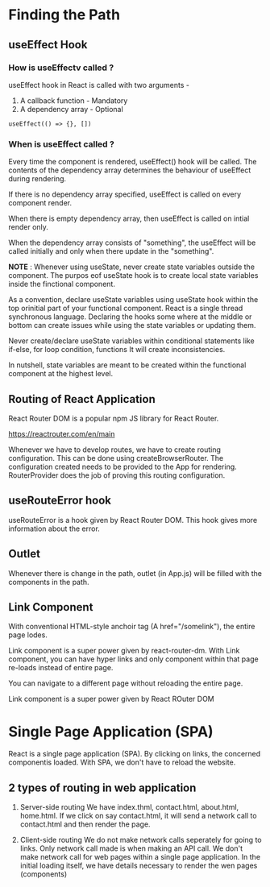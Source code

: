 # Finding the Path

## useEffect Hook

### How is useEffectv called ?
useEffect hook in React is called with two arguments - 
1. A callback function - Mandatory
2. A dependency array  - Optional

`useEffect(() => {}, [])`

### When is useEffect called ?
Every time the component is rendered, useEffect() hook will be called.
The contents of the dependency array determines the behaviour of useEffect 
during rendering.


If there is no dependency array specified, useEffect is called on every component render.

When there is empty dependency array, then useEffect is called on intial render only.

When the dependency array consists of "something", the useEffect will be called initially and only when 
there update in the "something".

**NOTE** : Whenever using useState, never create state variables outside the component. 
The purpos eof useState hook is to create local state variables inside the finctional component. 

As a convention, declare useState variables using useState hook within the top orinitial part
of your functional component. React is a single thread synchronous language. Declaring the hooks
some where at the middle or bottom can create issues while using the state variables or updating them. 

Never create/declare useState variables within conditional statements like if-else, for loop condition, functions
It will create inconsistencies. 

In nutshell, state variables are meant to be created within the functional component at the highest level. 

## Routing of React Application

React Router DOM is a popular npm JS library for React Router.

https://reactrouter.com/en/main

Whenever we have to develop routes, we have to create routing configuration.
This can be done using createBrowserRouter. The configuration created needs to be provided to the App
for rendering. RouterProvider does the job of proving this routing configuration.

## useRouteError hook

useRouteError is a hook given by React Router DOM. This hook gives more information about the error.

## Outlet

Whenever there is change in the path, outlet (in App.js) will be filled with the components in the path.

## Link Component
With conventional HTML-style anchoir tag (A href="/somelink"), the entire page lodes. 

Link component is a super power given by react-router-dm. With Link component, you can have hyper links
and only component within that page re-loads instead of entire page. 

You can navigate to a different page without reloading the entire page.

Link component is a super power given by React ROuter DOM

# Single Page Application (SPA)

React is a single page application (SPA). By clicking on links, the concerned componentis loaded. 
With SPA, we don't have to reload the website. 

## 2 types of routing in web application

1. Server-side routing 
We have index.thml, contact.html, about.html, home.html. If we click on say contact.html, it will send a network call to contact.html and 
then render the page.

2. Client-side routing 
We do not make network calls seperately for going to links. Only network call made is when making 
an API call. We don't make network call for web pages within a single page application.
In the initial loading itself, we have details necessary to render the wen pages (components)

